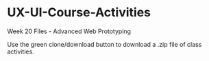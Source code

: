 # UX-UI-Course-Activities

Week 20 Files - Advanced Web Prototyping

Use the green clone/download button to download a .zip file of class activities.
